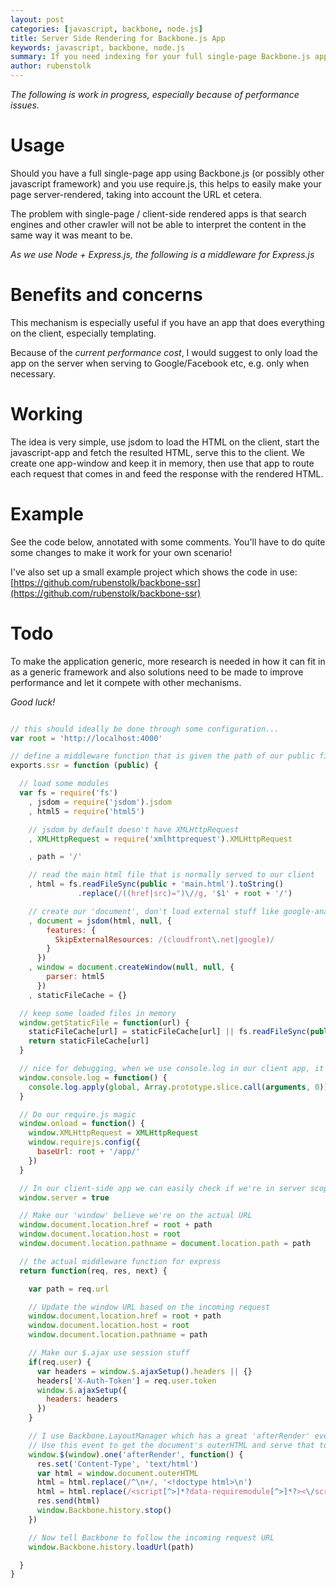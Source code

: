 ```yaml
---
layout: post
categories: [javascript, backbone, node.js]
title: Server Side Rendering for Backbone.js App
keywords: javascript, backbone, node.js
summary: If you need indexing for your full single-page Backbone.js app,
author: rubenstolk
---
```


*The following is work in progress, especially because of performance issues.*

# Usage

Should you have a full single-page app using Backbone.js (or possibly other javascript framework) and
you use require.js, this helps to easily make your page server-rendered, taking into account the URL et
cetera.

The problem with single-page / client-side rendered apps is that search engines and other crawler will
not be able to interpret the content in the same way it was meant to be.

*As we use Node + Express.js, the following is a middleware for Express.js*

# Benefits and concerns

This mechanism is especially useful if you have an app that does everything on the client, especially templating.

Because of the *current performance cost*, I would suggest to only load the app on the server when serving
to Google/Facebook etc, e.g. only when necessary.

# Working

The idea is very simple, use jsdom to load the HTML on the client, start the javascript-app and fetch the
resulted HTML, serve this to the client. We create one app-window and keep it in memory, then use that app
to route each request that comes in and feed the response with the rendered HTML.

# Example

See the code below, annotated with some comments. You'll have to do quite some changes to make it work
for your own scenario!

I've also set up a small example project which shows the code in use:
[https://github.com/rubenstolk/backbone-ssr](https://github.com/rubenstolk/backbone-ssr)

# Todo

To make the application generic, more research is needed in how it can fit in as a generic framework and also
solutions need to be made to improve performance and let it compete with other mechanisms.

*Good luck!*

```js

// this should ideally be done through some configuration...
var root = 'http://localhost:4000'

// define a middleware function that is given the path of our public files directory 'public'
exports.ssr = function (public) {

  // load some modules
  var fs = require('fs')
    , jsdom = require('jsdom').jsdom
    , html5 = require('html5')

    // jsdom by default doesn't have XMLHttpRequest
    , XMLHttpRequest = require('xmlhttprequest').XMLHttpRequest

    , path = '/'

    // read the main html file that is normally served to our client
    , html = fs.readFileSync(public + 'main.html').toString()
               .replace(/((href|src)=")\//g, '$1' + root + '/')

    // create our 'document', don't load external stuff like google-analytics
    , document = jsdom(html, null, {
        features: {
          SkipExternalResources: /(cloudfront\.net|google)/
        }
      })
    , window = document.createWindow(null, null, {
        parser: html5
      })
    , staticFileCache = {}

  // keep some loaded files in memory
  window.getStaticFile = function(url) {
    staticFileCache[url] = staticFileCache[url] || fs.readFileSync(public + url).toString()
    return staticFileCache[url]
  }

  // nice for debugging, when we use console.log in our client app, it will be logged to the terminal
  window.console.log = function() {
    console.log.apply(global, Array.prototype.slice.call(arguments, 0))
  }

  // Do our require.js magic
  window.onload = function() {
    window.XMLHttpRequest = XMLHttpRequest
    window.requirejs.config({
      baseUrl: root + '/app/'
    })
  }

  // In our client-side app we can easily check if we're in server scope or not
  window.server = true

  // Make our 'window' believe we're on the actual URL
  window.document.location.href = root + path
  window.document.location.host = root
  window.document.location.pathname = document.location.path = path

  // the actual middleware function for express
  return function(req, res, next) {

    var path = req.url

    // Update the window URL based on the incoming request
    window.document.location.href = root + path
    window.document.location.host = root
    window.document.location.pathname = path

    // Make our $.ajax use session stuff
    if(req.user) {
      var headers = window.$.ajaxSetup().headers || {}
      headers['X-Auth-Token'] = req.user.token
      window.$.ajaxSetup({
        headers: headers
      })
    }

    // I use Backbone.LayoutManager which has a great 'afterRender' event
    // Use this event to get the document's outerHTML and serve that to our client
    window.$(window).one('afterRender', function() {
      res.set('Content-Type', 'text/html')
      var html = window.document.outerHTML
      html = html.replace(/^\n+/, '<!doctype html>\n')
      html = html.replace(/<script[^>]*?data-requiremodule[^>]*?><\/script>/g, '')
      res.send(html)
      window.Backbone.history.stop()
    })

    // Now tell Backbone to follow the incoming request URL
    window.Backbone.history.loadUrl(path)

  }
}
```
